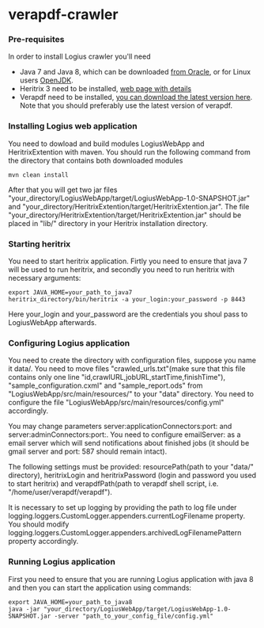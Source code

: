 # verapdf-crawler
### Pre-requisites
In order to install Logius crawler you'll need 
 * Java 7 and Java 8, which can be downloaded [from Oracle](http://www.oracle.com/technetwork/java/javase/downloads/index.html), or for 
 Linux users [OpenJDK](http://openjdk.java.net/install/index.html).
 * Heritrix 3 need to be installed, [web page with details](https://webarchive.jira.com/wiki/display/Heritrix)
 * Verapdf need to be installed, [you can download the latest version here](http://downloads.verapdf.org/gf/).
 Note that you should preferably use the latest version of verapdf.
 
### Installing Logius web application
You need to dowload and build modules LogiusWebApp and HeritrixExtention with maven. You should run the following command from the 
directory that contains both downloaded modules

	mvn clean install

After that you will get two jar files "your_directory/LogiusWebApp/target/LogiusWebApp-1.0-SNAPSHOT.jar" and "your_directory/HeritrixExtention/target/HeritrixExtention.jar". The file "your_directory/HeritrixExtention/target/HeritrixExtention.jar" should be placed in "lib/" directory in your Heritrix installation directory.

### Starting heritrix
You need to start heritrix application. Firtly you need to ensure that java 7 will be used to run heritrix, and secondly you need to run 
heritrix with necessary arguments:

	export JAVA_HOME=your_path_to_java7
	heritrix_directory/bin/heritrix -a your_login:your_password -p 8443
    
Here your_login and your_password are the credentials you shoul pass to LogiusWebApp afterwards.

### Configuring Logius application
  You need to create the directory with configuration files, suppose you name it data/. You need to move files "crawled_urls.txt"(make sure that this file contains only one line "id,crawlURL,jobURL,startTime,finishTime"), "sample_configuration.cxml" and "sample_report.ods" from "LogiusWebApp/src/main/resources/" to your "data\" directory. You need to configure the file "LogiusWebApp/src/main/resources/config.yml" accordingly. 
  
  You may change parameters server:applicationConnectors:port: and server:adminConnectors:port:. You need to configure emailServer: as a email server which will send notifications about finished jobs (it should be gmail server and port: 587 should remain intact). 
  
  The following settings must be provided: resourcePath(path to your "data/" directory), heritrixLogin and heritrixPassword (login and password you used to start heritrix) and verapdfPath(path to verapdf shell script, i.e. "/home/user/verapdf/verapdf"). 
  
  It is necessary to set up logging by providing the path to log file under logging.loggers.CustomLogger.appenders.currentLogFilename property. You should modify logging.loggers.CustomLogger.appenders.archivedLogFilenamePattern property accordingly.
  
### Running Logius application
First you need to ensure that you are running Logius application with java 8 and then you can start the application using commands:
  
  	export JAVA_HOME=your_path_to_java8
	java -jar "your_directory/LogiusWebApp/target/LogiusWebApp-1.0-SNAPSHOT.jar -server "path_to_your_config_file/config.yml"
